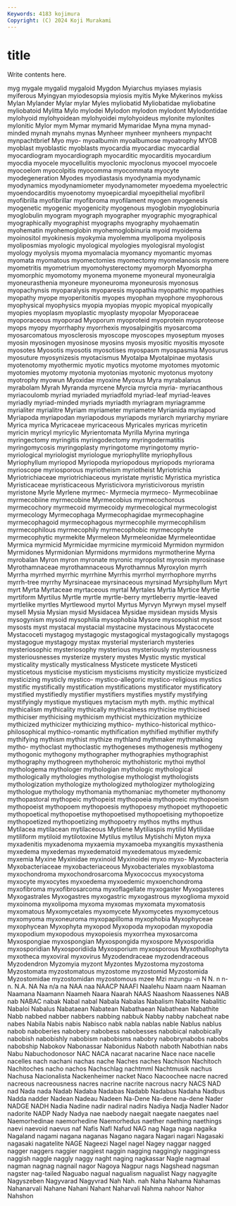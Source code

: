 ```yaml
---
Keywords: 4183 kojimura
Copyright: (C) 2024 Koji Murakami
---
```


# title

Write contents here.




myg mygale mygalid mygaloid Mygdon Myiarchus myiases myiasis myiferous Myingyan
myiodesopsia myiosis myitis Myke Mykerinos mykiss Mylan Mylander Mylar mylar
Myles myliobatid Myliobatidae myliobatine myliobatoid Mylitta Mylo mylodei Mylodon mylodon
mylodont Mylodontidae mylohyoid mylohyoidean mylohyoidei mylohyoideus mylonite mylonites mylonitic Mylor
mym Mymar mymarid Mymaridae Myna myna mynad-minded mynah mynahs mynas
Mynheer mynheer mynheers mynpacht mynpachtbrief Myo myo- myoalbumin myoalbumose myoatrophy
MYOB myoblast myoblastic myoblasts myocardia myocardiac myocardial myocardiogram myocardiograph myocarditic
myocarditis myocardium myocdia myocele myocellulitis myoclonic myoclonus myocoel myocoele myocoelom
myocolpitis myocomma myocommata myocyte myodegeneration Myodes myodiastasis myodynamia myodynamic myodynamics
myodynamiometer myodynamometer myoedema myoelectric myoendocarditis myoenotomy myoepicardial myoepithelial myofibril myofibrilla
myofibrillar myofibroma myofilament myogen myogenesis myogenetic myogenic myogenicity myogenous myoglobin
myoglobinuria myoglobulin myogram myograph myographer myographic myographical myographically myographist myographs
myography myohaematin myohematin myohemoglobin myohemoglobinuria myoid myoidema myoinositol myokinesis myokymia
myolemma myolipoma myoliposis myoliposmias myologic myological myologies myologisral myologist myology
myolysis myoma myomalacia myomancy myomantic myomas myomata myomatous myomectomies myomectomy
myomelanosis myomere myometritis myometrium myomohysterectomy myomorph Myomorpha myomorphic myomotomy myonema
myoneme myoneural myoneuralgia myoneurasthenia myoneure myoneuroma myoneurosis myonosus myopachynsis myoparalysis
myoparesis myopathia myopathic myopathies myopathy myope myoperitonitis myopes myophan myophore
myophorous myophysical myophysics myopia myopias myopic myopical myopically myopies myoplasm
myoplastic myoplasty myopolar Myoporaceae myoporaceous myoporad Myoporum myoproteid myoprotein myoproteose
myops myopy myorrhaphy myorrhexis myosalpingitis myosarcoma myosarcomatous myosclerosis myoscope myoscopes
myoseptum myoses myosin myosinogen myosinose myosins myosis myositic myositis myosote
myosotes Myosotis myosotis myosotises myospasm myospasmia Myosurus myosuture myosynizesis myotacismus
Myotalpa Myotalpinae myotasis myotenotomy myothermic myotic myotics myotome myotomes myotomic
myotomies myotomy myotonia myotonias myotonic myotonus myotony myotrophy myowun Myoxidae
myoxine Myoxus Myra myrabalanus myrabolam Myrah Myranda myrcene Myrcia myrcia
myria- myriacanthous myriacoulomb myriad myriaded myriadfold myriad-leaf myriad-leaves myriadly myriad-minded
myriads myriadth myriagram myriagramme myrialiter myrialitre Myriam myriameter myriametre Myrianida
myriapod Myriapoda myriapodan myriapodous myriapods myriarch myriarchy myriare Myrica myrica
Myricaceae myricaceous Myricales myricas myricetin myricin myricyl myricylic Myrientomata Myrilla
Myrina myringa myringectomy myringitis myringodectomy myringodermatitis myringomycosis myringoplasty myringotome myringotomy
myrio- myriological myriologist myriologue myriophyllite myriophyllous Myriophyllum myriopod Myriopoda myriopodous
myriopods myriorama myrioscope myriosporous myriotheism myriotheist Myriotrichia Myriotrichiaceae myriotrichiaceous myristate
myristic Myristica myristica Myristicaceae myristicaceous Myristicivora myristicivorous myristin myristone Myrle
Myrlene myrmec- Myrmecia myrmeco- Myrmecobiinae myrmecobiine myrmecobine Myrmecobius myrmecochorous myrmecochory
myrmecoid myrmecoidy myrmecological myrmecologist myrmecology Myrmecophaga Myrmecophagidae myrmecophagine myrmecophagoid myrmecophagous
myrmecophile myrmecophilism myrmecophilous myrmecophily myrmecophobic myrmecophyte myrmecophytic myrmekite Myrmeleon Myrmeleonidae
Myrmeleontidae Myrmica myrmicid Myrmicidae myrmicine myrmicoid Myrmidon myrmidon Myrmidones Myrmidonian
Myrmidons myrmidons myrmotherine Myrna myrobalan Myron myron myronate myronic myropolist
myrosin myrosinase Myrothamnaceae myrothamnaceous Myrothamnus Myroxylon myrrh Myrrha myrrhed myrrhic
myrrhine Myrrhis myrrhol myrrhophore myrrhs myrrh-tree myrrhy Myrsinaceae myrsinaceous myrsinad
Myrsiphyllum Myrt myrt Myrta Myrtaceae myrtaceous myrtal Myrtales Myrtia Myrtice
Myrtie myrtiform Myrtilus Myrtle myrtle myrtle-berry myrtleberry myrtle-leaved myrtlelike myrtles
Myrtlewood myrtol Myrtus Myrvyn Myrwyn mysel myself mysell Mysia Mysian
mysid Mysidacea Mysidae mysidean mysids Mysis mysogynism mysoid mysophilia mysophobia
Mysore mysosophist mysost mysosts myst mystacal mystacial mystacine mystacinous Mystacocete
Mystacoceti mystagog mystagogic mystagogical mystagogically mystagogs mystagogue mystagogy mystax mysterial
mysteriarch mysteries mysteriosophic mysteriosophy mysterious mysteriously mysteriousness mysteriousnesses mysterize mystery
mystes Mystic mystic mystical mysticality mystically mysticalness Mysticete mysticete Mysticeti
mysticetous mysticise mysticism mysticisms mysticity mysticize mysticized mysticizing mysticly mystico-
mystico-allegoric mystico-religious mystics mystific mystifically mystification mystifications mystificator mystificatory mystified
mystifiedly mystifier mystifiers mystifies mystify mystifying mystifyingly mystique mystiques mytacism
myth myth. mythic mythical mythicalism mythicality mythically mythicalness mythicise mythicised
mythiciser mythicising mythicism mythicist mythicization mythicize mythicized mythicizer mythicizing mythico-
mythico-historical mythico-philosophical mythico-romantic mythification mythified mythifier mythify mythifying mythism mythist
mythize mythland mythmaker mythmaking mytho- mythoclast mythoclastic mythogeneses mythogenesis mythogeny
mythogonic mythogony mythographer mythographies mythographist mythography mythogreen mythoheroic mythohistoric mythoi
mythol mythologema mythologer mythologian mythologic mythological mythologically mythologies mythologise mythologist
mythologists mythologization mythologize mythologized mythologizer mythologizing mythologue mythology mythomania mythomaniac
mythometer mythonomy mythopastoral mythopeic mythopeist mythopoeia mythopoeic mythopoeism mythopoeist mythopoem
mythopoesis mythopoesy mythopoet mythopoetic mythopoetical mythopoetise mythopoetised mythopoetising mythopoetize mythopoetized
mythopoetizing mythopoetry mythos myths mythus Mytilacea mytilacean mytilaceous Mytilene Mytiliaspis
mytilid Mytilidae mytiliform mytiloid mytilotoxine Mytilus mytilus Mytishchi Myton myxa
myxadenitis myxadenoma myxaemia myxamoeba myxangitis myxasthenia myxedema myxedemas myxedematoid myxedematous
myxedemic myxemia Myxine Myxinidae myxinoid Myxinoidei myxo myxo- Myxobacteria Myxobacteriaceae
myxobacteriaceous Myxobacteriales myxoblastoma myxochondroma myxochondrosarcoma Myxococcus myxocystoma myxocyte myxocytes myxoedema
myxoedemic myxoenchondroma myxofibroma myxofibrosarcoma myxoflagellate myxogaster Myxogasteres Myxogastrales Myxogastres myxogastric
myxogastrous myxoglioma myxoid myxoinoma myxolipoma myxoma myxomas myxomata myxomatosis myxomatous
Myxomycetales myxomycete Myxomycetes myxomycetous myxomyoma myxoneuroma myxopapilloma myxophobia Myxophyceae myxophycean
Myxophyta myxopod Myxopoda myxopodan myxopodia myxopodium myxopodous myxopoiesis myxorrhea myxosarcoma
Myxospongiae myxospongian Myxospongida myxospore Myxosporidia myxosporidian Myxosporidiida Myxosporium myxosporous Myxothallophyta
myxotheca myxoviral myxovirus Myzodendraceae myzodendraceous Myzodendron Myzomyia myzont Myzontes Myzostoma
myzostoma Myzostomata myzostomatous myzostome myzostomid Myzostomida Myzostomidae myzostomidan myzostomous mzee
Mzi mzungu -n N N. n n- n. N.A. NA
Na n/a na NAA naa NAACP NAAFI Naalehu Naam naam
Naaman Naamana Naamann Naameh Naara Naarah NAAS Naashom Naassenes NAB
nab NABAC nabak Nabal nabal Nabala Nabalas Nabalism Nabalite Nabalitic
Nabaloi Nabalus Nabataean Nabatean Nabathaean Nabathean Nabathite Nabb nabbed nabber
nabbers nabbing nabbuk Nabby nabby nabcheat nabe nabes Nabila Nabis
nabis Nabisco nabk nabla nablas nable Nablus nablus nabob naboberies
nabobery nabobess nabobesses nabobical nabobically nabobish nabobishly nabobism nabobisms nabobry
nabobrynabobs nabobs nabobship Nabokov Nabonassar Nabonidus Naboth naboth Nabothian nabs
Nabu Nabuchodonosor NAC NACA nacarat nacarine Nace nace nacelle nacelles
nach nachani nachas nache Naches naches Nachison Nachitoch Nachitoches nacho
nachos Nachschlag nachtmml Nachtmusik nachus Nachusa Nacionalista Nackenheimer nacket Naco
Nacoochee nacre nacred nacreous nacreousness nacres nacrine nacrite nacrous nacry
NACS NAD nad Nada nada Nadab Nadaba Nadabas Nadabb Nadabus
Nadaha Nadbus Nadda nadder Nadean Nadeau Nadeen Na-Dene Na-dene na-dene
Nader NADGE NADH Nadia Nadine nadir nadiral nadirs Nadiya Nadja
Nadler Nador nadorite NADP Nady Nadya nae naebody naegait naegate
naegates nael Naemorhedinae naemorhedine Naemorhedus naether naething naethings naevi naevoid
naevus naf Nafis Nafl Nafud NAG nag Naga naga nagaika
Nagaland nagami nagana naganas Nagano nagara Nagari nagari Nagasaki nagasaki
nagatelite NAGE Nageezi Nagel nagel Nagey naggar nagged nagger naggers
naggier naggiest naggin nagging naggingly naggingness naggish naggle naggly naggy
naght naging nagkassar Nagle nagmaal nagman nagnag nagnail nagor Nagoya
Nagpur nags Nagshead nagsman nagster nag-tailed Naguabo nagual nagualism nagualist
Nagy nagyagite Nagyszeben Nagyvarad Nagyvrad Nah Nah. nah Naha Nahama
Nahamas Nahanarvali Nahane Nahani Nahant Naharvali Nahma nahoor Nahor Nahshon
